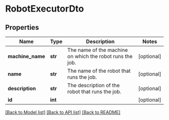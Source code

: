# RobotExecutorDto

## Properties
Name | Type | Description | Notes
------------ | ------------- | ------------- | -------------
**machine_name** | **str** | The name of the machine on which the robot runs the job. | [optional] 
**name** | **str** | The name of the robot that runs the job. | [optional] 
**description** | **str** | The description of the robot that runs the job. | [optional] 
**id** | **int** |  | [optional] 

[[Back to Model list]](../README.md#documentation-for-models) [[Back to API list]](../README.md#documentation-for-api-endpoints) [[Back to README]](../README.md)



